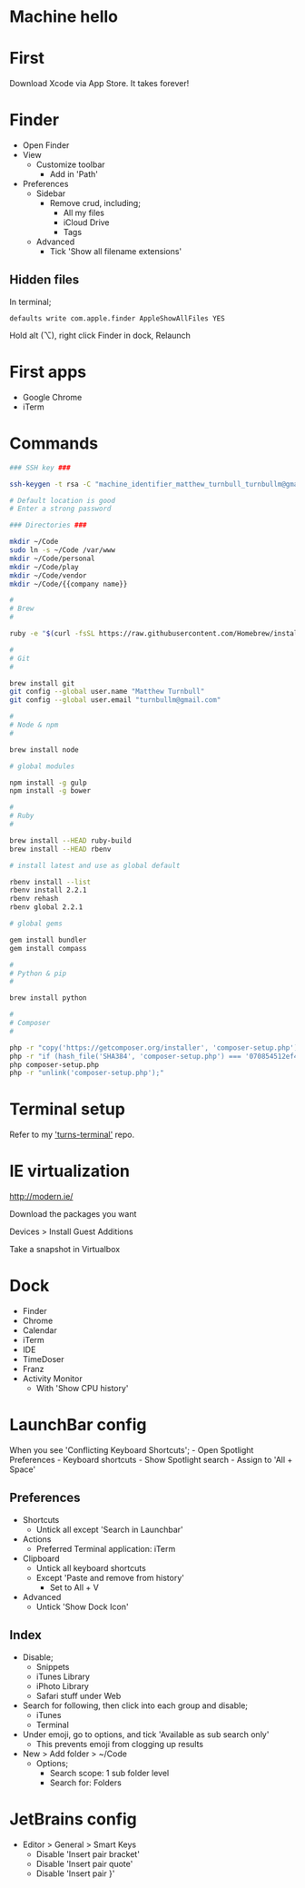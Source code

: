 Machine hello
=============



First
=====

Download Xcode via App Store. It takes forever!



Finder
======

- Open Finder
- View
    - Customize toolbar
        - Add in 'Path'
- Preferences
    - Sidebar
        - Remove crud, including;
            - All my files
            - iCloud Drive
            - Tags
    - Advanced
        - Tick 'Show all filename extensions'

Hidden files
------------

In terminal;

    defaults write com.apple.finder AppleShowAllFiles YES

Hold alt (⌥), right click Finder in dock, Relaunch



First apps
==========

- Google Chrome
- iTerm



Commands
========

```bash
### SSH key ###

ssh-keygen -t rsa -C "machine_identifier_matthew_turnbull_turnbullm@gmail.com"

# Default location is good
# Enter a strong password

### Directories ###

mkdir ~/Code
sudo ln -s ~/Code /var/www
mkdir ~/Code/personal
mkdir ~/Code/play
mkdir ~/Code/vendor
mkdir ~/Code/{{company name}}

#
# Brew
#

ruby -e "$(curl -fsSL https://raw.githubusercontent.com/Homebrew/install/master/install)"

#
# Git
#

brew install git
git config --global user.name "Matthew Turnbull"
git config --global user.email "turnbullm@gmail.com"

#
# Node & npm
#

brew install node

# global modules

npm install -g gulp
npm install -g bower

#
# Ruby
#

brew install --HEAD ruby-build
brew install --HEAD rbenv

# install latest and use as global default

rbenv install --list
rbenv install 2.2.1
rbenv rehash
rbenv global 2.2.1

# global gems

gem install bundler
gem install compass

#
# Python & pip
#

brew install python

#
# Composer
#

php -r "copy('https://getcomposer.org/installer', 'composer-setup.php');"
php -r "if (hash_file('SHA384', 'composer-setup.php') === '070854512ef404f16bac87071a6db9fd9721da1684cd4589b1196c3faf71b9a2682e2311b36a5079825e155ac7ce150d') { echo 'Installer verified'; } else { echo 'Installer corrupt'; unlink('composer-setup.php'); } echo PHP_EOL;"
php composer-setup.php
php -r "unlink('composer-setup.php');"
```



Terminal setup
==============

Refer to my ['turns-terminal'](https://github.com/turnbullm/turns-terminal) repo.



IE virtualization
=================

http://modern.ie/

Download the packages you want

Devices > Install Guest Additions

Take a snapshot in Virtualbox



Dock
====

- Finder
- Chrome
- Calendar
- iTerm
- IDE
- TimeDoser
- Franz
- Activity Monitor
    - With 'Show CPU history'



LaunchBar config
================

When you see 'Conflicting Keyboard Shortcuts';
    - Open Spotlight Preferences
    - Keyboard shortcuts
    - Show Spotlight search
    - Assign to 'All + Space' 

Preferences
-----------

- Shortcuts
    - Untick all except 'Search in Launchbar'
- Actions
    - Preferred Terminal application: iTerm
- Clipboard
    - Untick all keyboard shortcuts
    - Except 'Paste and remove from history'
        - Set to All + V
- Advanced
    - Untick 'Show Dock Icon'

Index
-----

- Disable;
    - Snippets
    - iTunes Library
    - iPhoto Library
    - Safari stuff under Web
- Search for following, then click into each group and disable;
    - iTunes
    - Terminal
- Under emoji, go to options, and tick 'Available as sub search only'
    - This prevents emoji from clogging up results
- New > Add folder > ~/Code
    - Options;
        - Search scope: 1 sub folder level
        - Search for: Folders


JetBrains config
================

- Editor > General > Smart Keys
    - Disable 'Insert pair bracket'
    - Disable 'Insert pair quote'
    - Disable 'Insert pair }'

